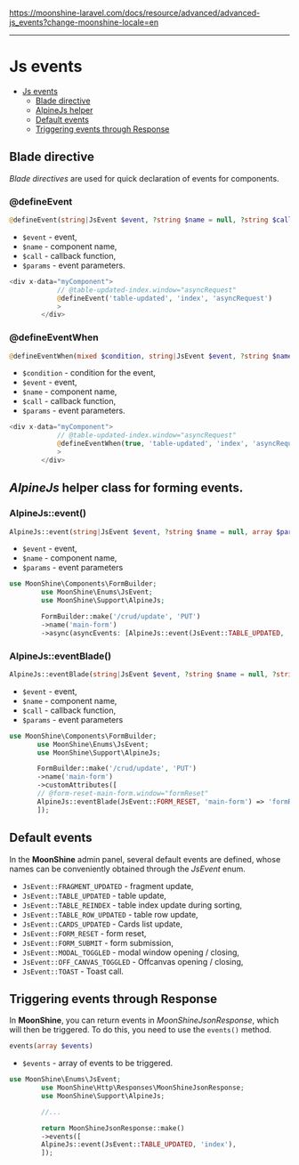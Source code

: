 https://moonshine-laravel.com/docs/resource/advanced/advanced-js_events?change-moonshine-locale=en

------

# Js events

- [Js events](#js-events)
  - [Blade directive](#blade-dir)
  - [AlpineJs helper](#helper)
  - [Default events](#default-events)
  - [Triggering events through Response](#response)

<a name="blade-directive"></a>
## Blade directive

*Blade directives* are used for quick declaration of events for components.

### @defineEvent

```php
@defineEvent(string|JsEvent $event, ?string $name = null, ?string $call = null, array $params = [])
```
- `$event` - event,
- `$name` - component name,
- `$call` - callback function,
- `$params` - event parameters.

```php
<div x-data="myComponent">
            // @table-updated-index.window="asyncRequest"
            @defineEvent('table-updated', 'index', 'asyncRequest')
            >
        </div>
```

### @defineEventWhen
       
```php
@defineEventWhen(mixed $condition, string|JsEvent $event, ?string $name = null, ?string $call = null, array $params = [])
```

- `$condition` - condition for the event,
- `$event` - event,
- `$name` - component name,
- `$call` - callback function,
- `$params` - event parameters.                

```php
<div x-data="myComponent">
            // @table-updated-index.window="asyncRequest"
            @defineEventWhen(true, 'table-updated', 'index', 'asyncRequest')
            >
        </div>
```

<a name="helper"></a>
## *AlpineJs* helper class for forming events.

### AlpineJs::event()

```php
AlpineJs::event(string|JsEvent $event, ?string $name = null, array $params = [])
```
- `$event` - event,
- `$name` - component name,
- `$params` - event parameters

```php
use MoonShine\Components\FormBuilder;
        use MoonShine\Enums\JsEvent;
        use MoonShine\Support\AlpineJs;

        FormBuilder::make('/crud/update', 'PUT')
        ->name('main-form')
        ->async(asyncEvents: [AlpineJs::event(JsEvent::TABLE_UPDATED, 'index', ['var' => 'foo'])])
```

### AlpineJs::eventBlade()

```php
AlpineJs::eventBlade(string|JsEvent $event, ?string $name = null, ?string $call = null, array $params = [])
```

- `$event` - event,
- `$name` - component name,
- `$call` - callback function,
- `$params` - event parameters

 ```php
 use MoonShine\Components\FormBuilder;
        use MoonShine\Enums\JsEvent;
        use MoonShine\Support\AlpineJs;

        FormBuilder::make('/crud/update', 'PUT')
        ->name('main-form')
        ->customAttributes([
        // @form-reset-main-form.window="formReset"
        AlpineJs::eventBlade(JsEvent::FORM_RESET, 'main-form') => 'formReset',
        ]);
```
           
<a name="#default-events"></a>
## Default events

In the **MoonShine** admin panel, several default events are defined, whose names can be conveniently obtained through the *JsEvent* enum.

- `JsEvent::FRAGMENT_UPDATED` - fragment update,
- `JsEvent::TABLE_UPDATED` - table update,
- `JsEvent::TABLE_REINDEX` - table index update during sorting,
- `JsEvent::TABLE_ROW_UPDATED` - table row update,
- `JsEvent::CARDS_UPDATED` - Cards list update,
- `JsEvent::FORM_RESET` - form reset,
- `JsEvent::FORM_SUBMIT` - form submission,
- `JsEvent::MODAL_TOGGLED` - modal window opening / closing,
- `JsEvent::OFF_CANVAS_TOGGLED` - Offcanvas opening / closing,
- `JsEvent::TOAST` - Toast call.

<a name="#response"></a>
## Triggering events through Response

In **MoonShine**, you can return events in *MoonShineJsonResponse*, which will then be triggered.
To do this, you need to use the `events()` method.
           
```php
events(array $events)
```

- `$events` - array of events to be triggered.

```php
use MoonShine\Enums\JsEvent;
        use MoonShine\Http\Responses\MoonShineJsonResponse;
        use MoonShine\Support\AlpineJs;

        //...

        return MoonShineJsonResponse::make()
        ->events([
        AlpineJs::event(JsEvent::TABLE_UPDATED, 'index'),
        ]);
```
